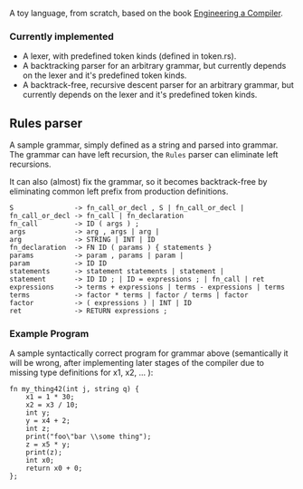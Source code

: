 A toy language, from scratch, based on the book [Engineering a Compiler][engineering_a_compiler].

### Currently implemented

- A lexer, with predefined token kinds (defined in token.rs).
- A backtracking parser for an arbitrary grammar, but currently depends on the
  lexer and it's predefined token kinds.
- A backtrack-free, recursive descent parser for an arbitrary grammar, but
  currently depends on the lexer and it's predefined token kinds.

## Rules parser

A sample grammar, simply defined as a string and parsed into grammar. The
grammar can have left recursion, the `Rules` parser can eliminate left
recursions.

It can also (almost) fix the grammar, so it becomes backtrack-free by
eliminating common left prefix from production definitions.

```
S               -> fn_call_or_decl , S | fn_call_or_decl |
fn_call_or_decl -> fn_call | fn_declaration
fn_call         -> ID ( args ) ;
args            -> arg , args | arg |
arg             -> STRING | INT | ID
fn_declaration  -> FN ID ( params ) { statements }
params          -> param , params | param |
param           -> ID ID
statements      -> statement statements | statement |
statement       -> ID ID ; | ID = expressions ; | fn_call | ret 
expressions     -> terms + expressions | terms - expressions | terms
terms           -> factor * terms | factor / terms | factor
factor          -> ( expressions ) | INT | ID
ret             -> RETURN expressions ;
```

### Example Program

A sample syntactically correct program for grammar above (semantically it will
be wrong, after implementing later stages of the compiler due to missing type
definitions for x1, x2, ... ):

```
fn my_thing42(int j, string q) {
    x1 = 1 * 30;
    x2 = x3 / 10;
    int y;
    y = x4 + 2;
    int z;
    print("foo\"bar \\some thing");
    z = x5 * y;
    print(z);
    int x0;
    return x0 + 0;
};
```

[engineering_a_compiler]: https://www.elsevier.com/books/engineering-a-compiler/cooper/978-0-12-815412-0
